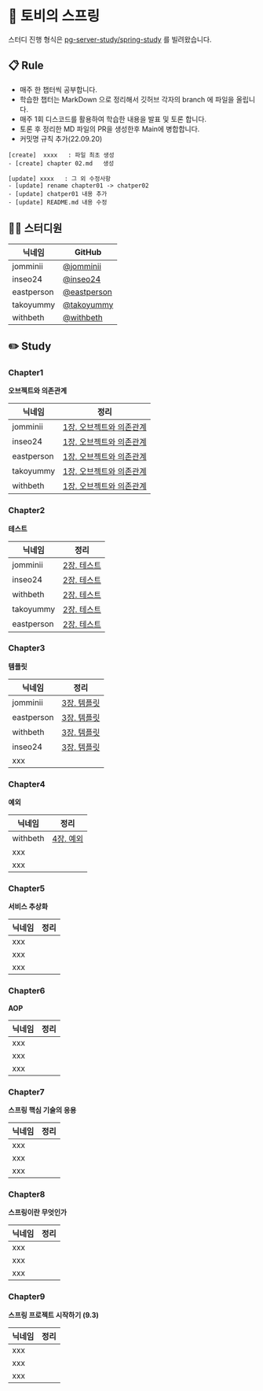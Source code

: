 # 👋 토비의 스프링

스터디 진행 형식은 [pg-server-study/spring-study](https://github.com/pg-server-study/spring-study) 를 빌려왔습니다.

## 📋 Rule

- 매주 한 챕터씩 공부합니다.
- 학습한 챕터는 MarkDown 으로 정리해서 깃허브 각자의 branch 에 파일을 올립니다.
- 매주 1회 디스코드를 활용하여 학습한 내용을 발표 및 토론 합니다.
- 토론 후 정리한 MD 파일의 PR을 생성한후 Main에 병합합니다.
- 커밋명 규칙 추가(22.09.20)
```
[create]  xxxx   : 파일 최초 생성
- [create] chapter 02.md   생성

[update] xxxx   : 그 외 수정사항
- [update] rename chapter01 -> chatper02
- [update] chatper01 내용 추가
- [update] README.md 내용 수정
```

## 👨‍💻 스터디원

| 닉네임        | GitHub                                       |
|------------|----------------------------------------------|
| jomminii   | [@jomminii](https://github.com/jomminii)     |
| inseo24    | [@inseo24](https://github.com/inseo24)       |
| eastperson | [@eastperson](https://github.com/eastperson) |
| takoyummy  | [@takoyummy](https://github.com/takoyummy)   |
| withbeth   | [@withbeth](https://github.com/withbeth)     |

## ✏️ Study

### Chapter1

**오브젝트와 의존관계**

| 닉네임      | 정리                                                                                                      |
|----------|---------------------------------------------------------------------------------------------------------|
| jomminii | [1장. 오브젝트와 의존관계](https://github.com/jomminii/toby-spring-study/blob/main/jomminii/chapter1/chapter1.md) |
| inseo24  | [1장. 오브젝트와 의존관계](https://github.com/jomminii/toby-spring-study/tree/main/seoin/ch01) |
| eastperson  | [1장. 오브젝트와 의존관계](https://github.com/jomminii/toby-spring-study/tree/main/eastperson/chapter1/chapter1.md) |                                                                                                         
| takoyummy      |     [1장. 오브젝트와 의존관계](https://github.com/jomminii/toby-spring-study/blob/0315363f6aa975bdf6dbbc39908a97f80758de17/yummy/chapter01/README.md)                                                                                            |
| withbeth      |     [1장. 오브젝트와 의존관계](https://github.com/jomminii/toby-spring-study/blob/main/withbeth/chapter1/README.md)                                                                                            |

### Chapter2

**테스트**

| 닉네임      | 정리                                                                                               |
|----------|--------------------------------------------------------------------------------------------------|
| jomminii | [2장. 테스트](https://github.com/jomminii/toby-spring-study/blob/main/jomminii/chapter2/chapter2.md) |
| inseo24  | [2장. 테스트](https://github.com/jomminii/toby-spring-study/tree/main/seoin/chapter2) |
| withbeth | [2장. 테스트](https://github.com/jomminii/toby-spring-study/blob/main/withbeth/chapter2/README.md) |
| takoyummy| [2장. 테스트](https://github.com/jomminii/toby-spring-study/blob/a81c63a67f22411b27d806f806326642e76faec2/yummy/chapter02/README.md) |
| eastperson | [2장. 테스트](https://github.com/jomminii/toby-spring-study/blob/main/eastperson/chapter2/chapter2.md) |                                       | xxx  |  |

### Chapter3

**템플릿**

| 닉네임  | 정리                                                                                                 |
|------|----------------------------------------------------------------------------------------------------|
| jomminii | [3장. 템플릿](https://github.com/jomminii/toby-spring-study/blob/main/jomminii/chapter3/chapter3.md)   |
| eastperson  | [3장. 템플릿](https://github.com/jomminii/toby-spring-study/blob/main/eastperson/chapter3/chapter3.md) |
| withbeth | [3장. 템플릿](https://github.com/jomminii/toby-spring-study/blob/main/withbeth/chapter3/README.md) |
| inseo24  | [3장. 템플릿](https://github.com/jomminii/toby-spring-study/tree/main/seoin/chapter3)      |
| xxx  |                                                                                                    |

### Chapter4

**예외**

| 닉네임  | 정리                                                                                                |
|------|---------------------------------------------------------------------------------------------------|
| withbeth | [4장. 예외](https://github.com/jomminii/toby-spring-study/blob/main/withbeth/chapter4/README.md) |
| xxx  |  |
| xxx  |  |
### Chapter5

**서비스 추상화**

| 닉네임  | 정리                                                                                                |
|------|---------------------------------------------------------------------------------------------------|
| xxx  |                                                                                                   |
| xxx  |  |
| xxx  |  |

### Chapter6

**AOP**

| 닉네임  | 정리                                                                                                |
|------|---------------------------------------------------------------------------------------------------|
| xxx  |                                                                                                   |
| xxx  |  |
| xxx  |  |

### Chapter7

**스프링 핵심 기술의 응용**

| 닉네임  | 정리                                                                                                |
|------|---------------------------------------------------------------------------------------------------|
| xxx  |                                                                                                   |
| xxx  |  |
| xxx  |  |

### Chapter8

**스프링이란 무엇인가**

| 닉네임  | 정리                                                                                                |
|------|---------------------------------------------------------------------------------------------------|
| xxx  |                                                                                                   |
| xxx  |  |
| xxx  |  |

### Chapter9

**스프링 프로젝트 시작하기 (9.3)**

| 닉네임  | 정리                                                                                                |
|------|---------------------------------------------------------------------------------------------------|
| xxx  |                                                                                                   |
| xxx  |  |
| xxx  |  |

